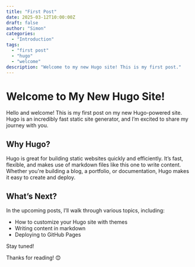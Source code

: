```yaml
---
title: "First Post"
date: 2025-03-12T10:00:00Z
draft: false
author: "Simon"
categories:
  - "Introduction"
tags:
  - "first post"
  - "hugo"
  - "welcome"
description: "Welcome to my new Hugo site! This is my first post."
---
```


# Welcome to My New Hugo Site!

Hello and welcome! This is my first post on my new Hugo-powered site. Hugo is an incredibly fast static site generator, and I’m excited to share my journey with you.

## Why Hugo?

Hugo is great for building static websites quickly and efficiently. It’s fast, flexible, and makes use of markdown files like this one to write content. Whether you're building a blog, a portfolio, or documentation, Hugo makes it easy to create and deploy.

## What’s Next?

In the upcoming posts, I’ll walk through various topics, including:
- How to customize your Hugo site with themes
- Writing content in markdown
- Deploying to GitHub Pages

Stay tuned!

Thanks for reading! 😊
